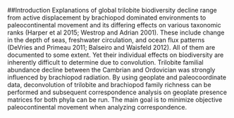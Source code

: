##Introduction
Explanations of global trilobite biodiversity decline range from active displacement by brachiopod dominated environments to paleocontinental movement and its differing effects on various taxonomic ranks (Harper et al 2015; Westrop and Adrian 2001). These include change in the depth of seas, freshwater circulation, and ocean flux patterns (DeVries and Primeau 2011; Balseiro and Waisfeld 2012). All of them are documented to some extent. Yet their individual effects on biodiversity are inherently difficult to determine due to convolution. Trilobite familial abundance decline between the Cambrian and Ordovician was strongly influenced by brachiopod radiation. By using geoplate and paleocoordinate data, deconvolution of trilobite and brachiopod family richness can be performed and subsequent correspondence analysis on geoplate presence matrices for both phyla can be run. The main goal is to minimize objective paleocontinental movement when analyzing correspondence.

